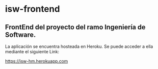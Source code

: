 # isw-frontend
FrontEnd del proyecto del ramo Ingeniería de Software.
--------------------

La aplicación se encuentra hosteada en Heroku. Se puede acceder a ella mediante el siguiente Link:


https://isw-hm.herokuapp.com
